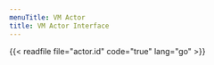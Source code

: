 ```yaml
---
menuTitle: VM Actor
title: VM Actor Interface
---
```


{{< readfile file="actor.id" code="true" lang="go" >}}
